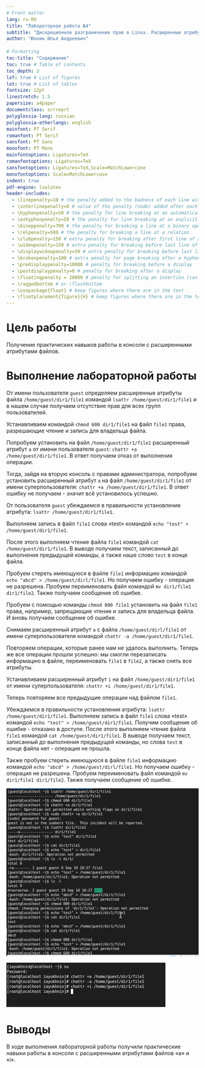 ```yaml
---
# Front matter
lang: ru-RU
title: "Лабораторная работа №4"
subtitle: "Дискреционное разграничение прав в Linux. Расширенные атрибуты"
author: "Юхнин Илья Андреевич"

# Formatting
toc-title: "Содержание"
toc: true # Table of contents
toc_depth: 2
lof: true # List of figures
lot: true # List of tables
fontsize: 12pt
linestretch: 1.5
papersize: a4paper
documentclass: scrreprt
polyglossia-lang: russian
polyglossia-otherlangs: english
mainfont: PT Serif
romanfont: PT Serif
sansfont: PT Sans
monofont: PT Mono
mainfontoptions: Ligatures=TeX
romanfontoptions: Ligatures=TeX
sansfontoptions: Ligatures=TeX,Scale=MatchLowercase
monofontoptions: Scale=MatchLowercase
indent: true
pdf-engine: lualatex
header-includes:
  - \linepenalty=10 # the penalty added to the badness of each line within a paragraph (no associated penalty node) Increasing the value makes tex try to have fewer lines in the paragraph.
  - \interlinepenalty=0 # value of the penalty (node) added after each line of a paragraph.
  - \hyphenpenalty=50 # the penalty for line breaking at an automatically inserted hyphen
  - \exhyphenpenalty=50 # the penalty for line breaking at an explicit hyphen
  - \binoppenalty=700 # the penalty for breaking a line at a binary operator
  - \relpenalty=500 # the penalty for breaking a line at a relation
  - \clubpenalty=150 # extra penalty for breaking after first line of a paragraph
  - \widowpenalty=150 # extra penalty for breaking before last line of a paragraph
  - \displaywidowpenalty=50 # extra penalty for breaking before last line before a display math
  - \brokenpenalty=100 # extra penalty for page breaking after a hyphenated line
  - \predisplaypenalty=10000 # penalty for breaking before a display
  - \postdisplaypenalty=0 # penalty for breaking after a display
  - \floatingpenalty = 20000 # penalty for splitting an insertion (can only be split footnote in standard LaTeX)
  - \raggedbottom # or \flushbottom
  - \usepackage{float} # keep figures where there are in the text
  - \floatplacement{figure}{H} # keep figures where there are in the text
---
```


# Цель работы

Получение практических навыков работы в консоли с расширенными атрибутами файлов.

# Выполнение лабораторной работы

От имени пользователя `guest` определяем расширенные атрибуты файла `/home/guest/dir1/file1` командой `lsattr /home/guest/dir1/file1` и в нашем случае получаем отсутствие прав для всех групп пользователей.

Устанавливаем командой `chmod 600 dir1/file1` на файл `file1` права, разрешающие чтение и запись для владельца файла.

Попробуем установить на файл `/home/guest/dir1/file1` расширенный атрибут `a` от имени пользователя `guest`: `chattr +a /home/guest/dir1/file1`. В ответ получаем отказ от выполнения операции. 

Тогда, зайдя на вторую консоль с правами администратора, попробуем установить расширенный атрибут `a` на файл `/home/guest/dir1/file1` от имени суперпользователя: `chattr +a /home/guest/dir1/file1`. В ответ ошибку не получаем - значит всё установилось успешно.

От пользователя `guest` убеждаемся в правильности установления атрибута: `lsattr /home/guest/dir1/file1`.

Выполняем запись в файл `file1` слова «test» командой `echo "test" > /home/guest/dir1/file1`.

После этого выполняем чтение файла `file1` командой `cat /home/guest/dir1/file1`. В выводе получаем текст, записанный до выполнения предыдущей команды, а также наше слово `test` в конце файла.

Пробуем стереть имеющуюся в файле `file1` информацию командой `echo "abcd" > /home/guest/dirl/file1`. Но получаем ошибку - операция не разрешена.
Пробуем переименовать файл командой `mv dir1/file1 dir1/file2`. Также получаем сообщение об ошибке.

Пробуем с помощью команды `chmod 000 file1` установить на файл `file1` права, например, запрещающие чтение и запись для владельца файла. И вновь получаем сообщение об ошибке. 

Снимаем расширенный атрибут `a` с файла `/home/guest/dirl/file1` от
имени суперпользователя командой `chattr -a /home/guest/dir1/file1`.

Повторяем операции, которые ранее нам не удалось выполнить. Теперь же все операции прошли успешно: мы смогли перезаписать информацию в файле, переименовать `file1` в `file2`, а также снять все атрибуты. 

Устанавливаем расширенный атрибут `i` на файл `/home/guest/dir1/file1` от имени суперпользователя: `chattr +i /home/guest/dir1/file1`.

Теперь повторяем все предыдущие операции над файлом `file1`.

Убеждаемся в правильности установления атрибута: `lsattr /home/guest/dir1/file1`. Выполняем запись в файл `file1` слова «test» командой `echo "test" > /home/guest/dir1/file1`. Получим сообщение об ошибке - отказано в доступе. После этого выполняем чтение файла `file1` командой `cat /home/guest/dir1/file1`. В выводе получаем текст, записанный до выполнения предыдущей команды, но слова `test` в конце файла нет - операция не прошла.

Также пробуем стереть имеющуюся в файле `file1` информацию командой `echo "abcd" > /home/guest/dirl/file1`. Но получаем ошибку - операция не разрешена.
Пробуем переименовать файл командой `mv dir1/file1 dir1/file2`. Также получаем сообщение об ошибке.

![Работа с файлом от имени guest](img/1.PNG)

![Изменения атрибута](img/2.PNG)

# Выводы

В ходе выполнения лабораторной работы получили практические навыки работы в консоли с расширенными атрибутами файлов «а» и «i».